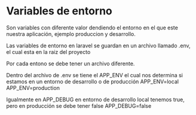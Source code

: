 # Variables de entorno
Son variables con diferente valor dendiendo el entorno en el que este nuestra aplicación, ejemplo produccion y desarrollo.

Las variables de entorno en laravel se guardan en  un archivo llamado .env, el cual esta en la raiz del proyecto 

Por cada entono se debe tener un archivo diferente.

Dentro del archivo de .env se tiene el APP_ENV el cual nos determina si estamos en un entorno de desarrollo o de producción
APP_ENV=local
APP_ENV=production

Igualmente en APP_DEBUG en entorno de desarrollo local tenemos true, pero en producción se debe tener false
APP_DEBUG=false
